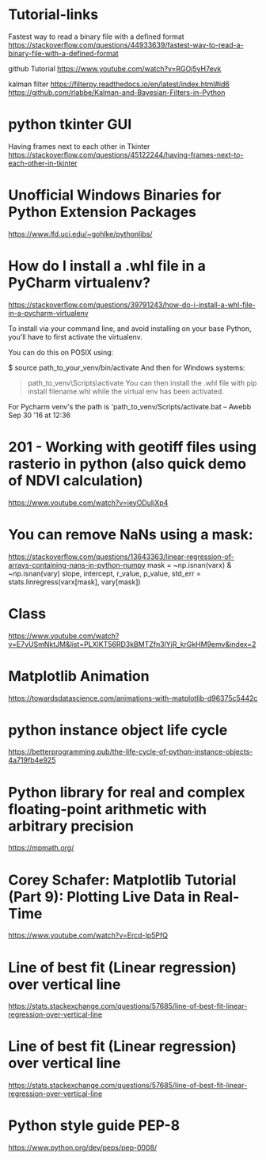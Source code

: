 # Tutorial-links
Fastest way to read a binary file with a defined format
https://stackoverflow.com/questions/44933639/fastest-way-to-read-a-binary-file-with-a-defined-format

github Tutorial
https://www.youtube.com/watch?v=RGOj5yH7evk

kalman filter
https://filterpy.readthedocs.io/en/latest/index.html#id6
https://github.com/rlabbe/Kalman-and-Bayesian-Filters-in-Python

# python tkinter GUI
Having frames next to each other in Tkinter
https://stackoverflow.com/questions/45122244/having-frames-next-to-each-other-in-tkinter

# Unofficial Windows Binaries for Python Extension Packages
https://www.lfd.uci.edu/~gohlke/pythonlibs/

# How do I install a .whl file in a PyCharm virtualenv?
https://stackoverflow.com/questions/39791243/how-do-i-install-a-whl-file-in-a-pycharm-virtualenv

To install via your command line, and avoid installing on your base Python, you'll have to first activate the virtualenv.

You can do this on POSIX using:

$ source path_to_your_venv/bin/activate
And then for Windows systems:

> path_to_venv\Scripts\activate
You can then install the .whl file with pip install filename.whl while the virtual env has been activated.

For Pycharm venv's the path is 'path_to_venv/Scripts/activate.bat – 
Awebb
 Sep 30 '16 at 12:36 


# 201 - Working with geotiff files using rasterio in python (also quick demo of NDVI calculation)
https://www.youtube.com/watch?v=ieyODuIjXp4

# You can remove NaNs using a mask:
https://stackoverflow.com/questions/13643363/linear-regression-of-arrays-containing-nans-in-python-numpy
mask = ~np.isnan(varx) & ~np.isnan(vary)
slope, intercept, r_value, p_value, std_err = stats.linregress(varx[mask], vary[mask])

# Class
https://www.youtube.com/watch?v=E7vUSmNktJM&list=PLXlKT56RD3kBMTZfn3lYjR_krGkHM9emv&index=2

# Matplotlib Animation
https://towardsdatascience.com/animations-with-matplotlib-d96375c5442c

# python instance object life cycle 
https://betterprogramming.pub/the-life-cycle-of-python-instance-objects-4a719fb4e925

#  Python library for real and complex floating-point arithmetic with arbitrary precision
https://mpmath.org/

# Corey Schafer: Matplotlib Tutorial (Part 9): Plotting Live Data in Real-Time
https://www.youtube.com/watch?v=Ercd-Ip5PfQ

# Line of best fit (Linear regression) over vertical line
https://stats.stackexchange.com/questions/57685/line-of-best-fit-linear-regression-over-vertical-line

# Line of best fit (Linear regression) over vertical line
https://stats.stackexchange.com/questions/57685/line-of-best-fit-linear-regression-over-vertical-line

# Python style guide PEP-8
https://www.python.org/dev/peps/pep-0008/